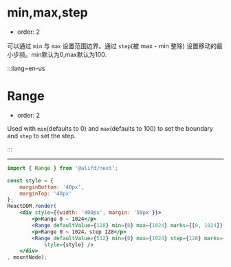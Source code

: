 # min,max,step

- order: 2

可以通过 `min` 与 `max` 设置范围边界。通过 `step`(被 max - min 整除) 设置移动的最小步频。min默认为0,max默认为100.

:::lang=en-us
# Range

- order: 2

Used with `min`(defaults to 0) and `max`(defaults to 100) to set the boundary and `step` to set the step.

:::

---

````jsx
import { Range } from '@alifd/next';

const style = {
    marginBottom: '40px',
    marginTop: '40px'
};
ReactDOM.render(
    <div style={{width: '400px', margin: '50px'}}>
        <p>Range 0 ~ 1024</p>
        <Range defaultValue={128} min={0} max={1024} marks={[0, 1024]} style={style} />
        <p>Range 0 ~ 1024，step 128</p>
        <Range defaultValue={512} min={0} max={1024} step={128} marks={[0, 1024]}
            style={style} />
    </div>
, mountNode);
````
